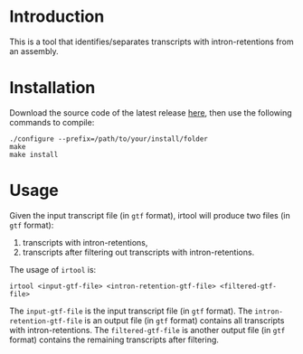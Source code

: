 # Introduction
This is a tool that identifies/separates transcripts with intron-retentions from an assembly.

# Installation
Download the source code of the latest release 
[here](https://github.com/Shao-Group/irtool/releases/download/v1.0.0/irtool-1.0.0.tar.gz),
then use the following commands to compile:
```
./configure --prefix=/path/to/your/install/folder
make
make install
```

# Usage
Given the input transcript file (in `gtf` format), irtool will produce two files (in `gtf` format):      
1. transcripts with intron-retentions,          
2. transcripts after filtering out transcripts with intron-retentions.

The usage of `irtool` is:
```
irtool <input-gtf-file> <intron-retention-gtf-file> <filtered-gtf-file>
```

The `input-gtf-file` is the input transcript file (in `gtf` format).
The `intron-retention-gtf-file` is an output file (in `gtf` format) contains all transcripts with intron-retentions.
The `filtered-gtf-file` is another output file (in `gtf` format) contains the remaining transcripts after filtering. 
